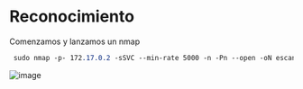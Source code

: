 # Reconocimiento
Comenzamos y lanzamos un nmap
```css
 sudo nmap -p- 172.17.0.2 -sSVC --min-rate 5000 -n -Pn --open -oN escaneo.txt
```

![image](https://github.com/user-attachments/assets/57c0fe1c-00f4-4018-bfaf-9bd9f97251a1)
